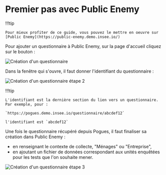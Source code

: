 # Premier pas avec Public Enemy

!!!tip

    Pour mieux profiter de ce guide, vous pouvez le mettre en oeuvre sur [Public Enemy](https://public-enemy.demo.insee.io/)

Pour ajouter un questionnaire à Public Enemy, sur la page d'accueil cliquez sur le bouton :

![Création d'un questionnaire](../../img/public-enemy/cr%C3%A9ation-questionnaire.png)

Dans la fenêtre qui s'ouvre, il faut donner l'identifiant du questionnaire :

![Création d'un questionnaire étape 2](../../img/public-enemy/cr%C3%A9ation-questionnaire-2.png)

!!!tip

    L'identifiant est la dernière section du lien vers un questionnaire. Par exemple, pour :

    `https://pogues.demo.insee.io/questionnaire/abcdef12`

    l'identifiant est `abcdef12`

Une fois le questionnaire récupéré depuis Pogues, il faut finaliser sa création dans Public Enemy :

- en renseignant le contexte de collecte, "Ménages" ou "Entreprise",
- en ajoutant un fichier de données correspondant aux unités enquêtées pour les tests que l'on souhaite mener.

![Création d'un questionnaire étape 3](../../img/public-enemy/cr%C3%A9ation-questionnaire-3.png)